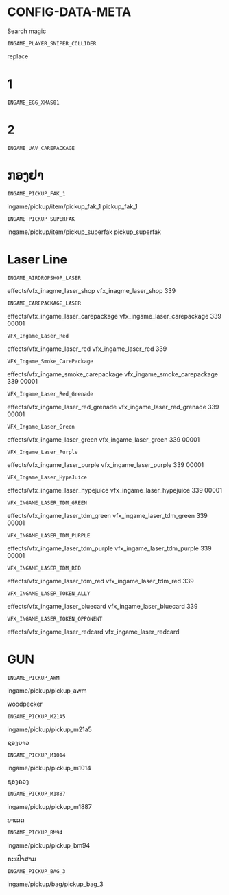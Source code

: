 # CONFIG-DATA-META
Search magic 
```
INGAME_PLAYER_SNIPER_COLLIDER
```
replace 
# 1
```
INGAME_EGG_XMAS01
```
# 2
```
INGAME_UAV_CAREPACKAGE
```
# ກອງຢາ 
```
INGAME_PICKUP_FAK_1
```
ingame/pickup/item/pickup_fak_1
pickup_fak_1
```
INGAME_PICKUP_SUPERFAK
```
ingame/pickup/item/pickup_superfak
pickup_superfak
# Laser Line
```
INGAME_AIRDROPSHOP_LASER
```
effects/vfx_inagme_laser_shop
vfx_inagme_laser_shop
339
```
INGAME_CAREPACKAGE_LASER
```
effects/vfx_ingame_laser_carepackage
vfx_ingame_laser_carepackage
339
00001
```
VFX_Ingame_Laser_Red
```
effects/vfx_ingame_laser_red
vfx_ingame_laser_red
339
```
VFX_Ingame_Smoke_CarePackage
```
effects/vfx_ingame_smoke_carepackage
vfx_ingame_smoke_carepackage
339
00001
```
VFX_Ingame_Laser_Red_Grenade
```
effects/vfx_ingame_laser_red_grenade
vfx_ingame_laser_red_grenade
339
00001
```
VFX_Ingame_Laser_Green
```
effects/vfx_ingame_laser_green
vfx_ingame_laser_green
339
00001
```
VFX_Ingame_Laser_Purple
```
effects/vfx_ingame_laser_purple
vfx_ingame_laser_purple
339
00001
```
VFX_Ingame_Laser_HypeJuice
```
effects/vfx_ingame_laser_hypejuice
vfx_ingame_laser_hypejuice
339
00001
```
VFX_INGAME_LASER_TDM_GREEN
```
effects/vfx_ingame_laser_tdm_green
vfx_ingame_laser_tdm_green
339
00001
```
VFX_INGAME_LASER_TDM_PURPLE
```
effects/vfx_ingame_laser_tdm_purple
vfx_ingame_laser_tdm_purple
339
00001
```
VFX_INGAME_LASER_TDM_RED
```
effects/vfx_ingame_laser_tdm_red
vfx_ingame_laser_tdm_red
339
```
VFX_INGAME_LASER_TOKEN_ALLY
```
effects/vfx_ingame_laser_bluecard
vfx_ingame_laser_bluecard
339
```
VFX_INGAME_LASER_TOKEN_OPPONENT
```
effects/vfx_ingame_laser_redcard
vfx_ingame_laser_redcard

# GUN

```
INGAME_PICKUP_AWM
```
ingame/pickup/pickup_awm

woodpecker
```
INGAME_PICKUP_M21A5
```
ingame/pickup/pickup_m21a5

ຊອງຍາວ
```
INGAME_PICKUP_M1014
```
ingame/pickup/pickup_m1014

ຊອງຄວງ 
```
INGAME_PICKUP_M1887
```
ingame/pickup/pickup_m1887

ບາເລດ
```
INGAME_PICKUP_BM94
```
ingame/pickup/pickup_bm94

ກະເປົ໋າສາມ
```
INGAME_PICKUP_BAG_3
```
ingame/pickup/bag/pickup_bag_3


